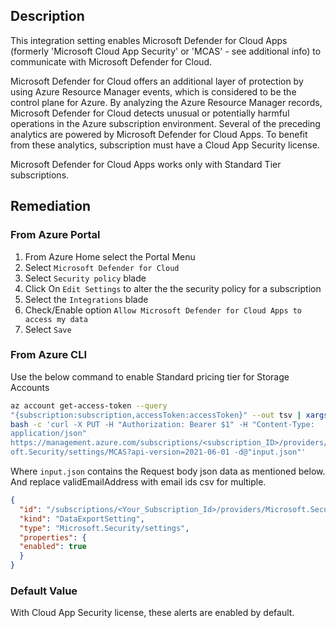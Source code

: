 ## Description

This integration setting enables Microsoft Defender for Cloud Apps (formerly 'Microsoft Cloud App Security' or 'MCAS' - see additional info) to communicate with Microsoft Defender for Cloud.

Microsoft Defender for Cloud offers an additional layer of protection by using Azure Resource Manager events, which is considered to be the control plane for Azure. By analyzing the Azure Resource Manager records, Microsoft Defender for Cloud detects unusual or potentially harmful operations in the Azure subscription environment. Several of the preceding analytics are powered by Microsoft Defender for Cloud Apps. To benefit from these analytics, subscription must have a Cloud App Security license.

Microsoft Defender for Cloud Apps works only with Standard Tier subscriptions.

## Remediation

### From Azure Portal

1. From Azure Home select the Portal Menu
2. Select `Microsoft Defender for Cloud`
3. Select `Security policy` blade
4. Click On `Edit Settings` to alter the the security policy for a subscription
5. Select the `Integrations` blade
6. Check/Enable option `Allow Microsoft Defender for Cloud Apps to access my data`
7. Select `Save`

### From Azure CLI

Use the below command to enable Standard pricing tier for Storage Accounts

```bash
az account get-access-token --query
"{subscription:subscription,accessToken:accessToken}" --out tsv | xargs -L1
bash -c 'curl -X PUT -H "Authorization: Bearer $1" -H "Content-Type:
application/json"
https://management.azure.com/subscriptions/<subscription_ID>/providers/Micros
oft.Security/settings/MCAS?api-version=2021-06-01 -d@"input.json"'
```

Where `input.json` contains the Request body json data as mentioned below. And
replace validEmailAddress with email ids csv for multiple.

```json
{
  "id": "/subscriptions/<Your_Subscription_Id>/providers/Microsoft.Security/settings/ MCAS",
  "kind": "DataExportSetting",
  "type": "Microsoft.Security/settings",
  "properties": {
  "enabled": true
  }
}
```

### Default Value

With Cloud App Security license, these alerts are enabled by default.